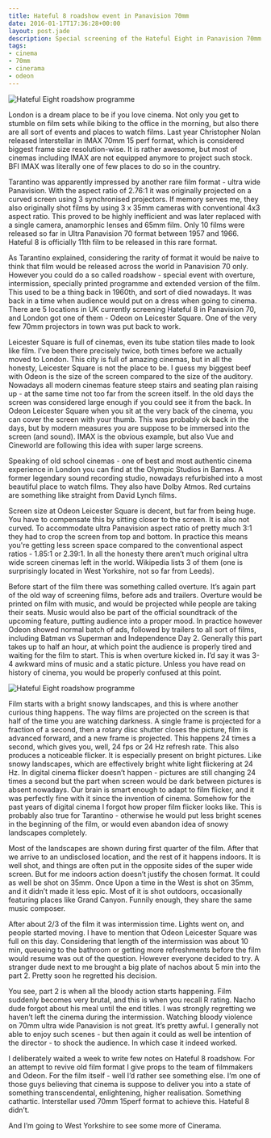 ```yaml
---
title: Hateful 8 roadshow event in Panavision 70mm
date: 2016-01-17T17:36:28+00:00
layout: post.jade
description: Special screening of the Hateful Eight in Panavision 70mm ultra wide at Odeon Leicester Square. Notes on format and film.
tags:
- cinema
- 70mm
- cinerama
- odeon
---
```


<img src="https://alexsavin.me/photos/2016-01-16-h8/h8-01.jpg" class="featured" alt="Hateful Eight roadshow programme">

London is a dream place to be if you love cinema. Not only you get to stumble on film sets while biking to the office in the morning, but also there are all sort of events and places to watch films. Last year Christopher Nolan released Interstellar in IMAX 70mm 15 perf format, which is considered biggest frame size resolution-wise. It is rather awesome, but most of cinemas including IMAX are not equipped anymore to project such stock. BFI IMAX was literally one of few places to do so in the country.

Tarantino was apparently impressed by another rare film format - ultra wide Panavision. With the aspect ratio of 2.76:1 it was originally projected on a curved screen using 3 synchronised projectors. If memory serves me, they also originally shot films by using 3 x 35mm cameras with conventional 4x3 aspect ratio. This proved to be highly inefficient and was later replaced with a single camera, anamorphic lenses and 65mm film. Only 10 films were released so far in Ultra Panavision 70 format between 1957 and 1966. Hateful 8 is officially 11th film to be released in this rare format.

As Tarantino explained, considering the rarity of format it would be  naive to think that film would be released across the world in Panavision 70 only. However you could do a so called roadshow - special event with overture, intermission, specially printed programme and extended version of the film. This used to be a thing back in 1960th, and sort of died nowadays. It was back in a time when audience would put on a dress when going to cinema. There are 5 locations in UK currently screening Hateful 8 in Panavision 70, and London got one of them - Odeon on Leicester Square. One of the very few 70mm projectors in town was put back to work. 

Leicester Square is full of cinemas, even its tube station tiles made to look like film. I’ve been there precisely twice, both times before we actually moved to London. This city is full of amazing cinemas, but in all the honesty, Leicester Square is not the place to be. I guess my biggest beef with Odeon is the size of the screen compared to the size of the auditory. Nowadays all modern cinemas feature steep stairs and seating plan raising up - at the same time not too far from the screen itself. In the old days the screen was considered large enough if you could see it from the back. In Odeon Leicester Square when you sit at the very back of the cinema, you can cover the screen with your thumb. This was probably ok back in the days, but by modern measures you are suppose to be immersed into the screen (and sound). IMAX is the obvious example, but also Vue and Cineworld are following this idea with super large screens.

Speaking of old school cinemas - one of best and most authentic cinema experience in London you can find at the Olympic Studios in Barnes. A former legendary sound recording studio, nowadays refurbished into a most beautiful place to watch films. They also have Dolby Atmos. Red curtains are something like straight from David Lynch films.

Screen size at Odeon Leicester Square is decent, but far from being huge. You have to compensate this by sitting closer to the screen. It is also not curved. To accommodate ultra Panavision aspect ratio of pretty much 3:1 they had to crop the screen from top and bottom. In practice this means you're getting less screen space compared to the conventional aspect ratios - 1.85:1 or 2.39:1. In all the honesty there aren’t much original ultra wide screen cinemas left in the world. Wikipedia lists 3 of them (one is surprisingly located in West Yorkshire, not so far from Leeds).

Before start of the film there was something called overture. It’s again part of the old way of screening films, before ads and trailers. Overture would be printed on film with music, and would be projected while people are taking their seats. Music would also be part of the official soundtrack of the upcoming feature, putting audience into a proper mood. In practice however Odeon showed normal batch of ads, followed by trailers to all sort of films, including Batman vs Superman and Independence Day 2. Generally this part takes up to half an hour, at which point the audience is properly tired and waiting for the film to start. This is when overture kicked in. I’d say it was 3-4 awkward mins of music and a static picture. Unless you have read on history of cinema, you would be properly confused at this point.

<img src="https://alexsavin.me/photos/2016-01-16-h8/h8-02.jpg" class="featured" alt="Hateful Eight roadshow programme">

Film starts with a bright snowy landscapes, and this is where another curious thing happens. The way films are projected on the screen is that half of the time you are watching darkness. A single frame is projected for a fraction of a second, then a rotary disc shutter closes the picture, film is advanced forward, and a new frame is projected. This happens 24 times a second, which gives you, well, 24 fps or 24 Hz refresh rate. This also produces a noticeable flicker. It is especially present on bright pictures. Like snowy landscapes, which are effectively bright white light flickering at 24 Hz. In digital cinema flicker doesn’t happen - pictures are still changing 24 times a second but the part when screen would be dark between pictures is absent nowadays. Our brain is smart enough to adapt to film flicker, and it was perfectly fine with it since the invention of cinema. Somehow for the past years of digital cinema I forgot how proper film flicker looks like. This is probably also true for Tarantino - otherwise he would put less bright scenes in the beginning of the film, or would even abandon idea of snowy landscapes completely.

Most of the landscapes are shown during first quarter of the film. After that we arrive to an undisclosed location, and the rest of it happens indoors. It is well shot, and things are often put in the opposite sides of the super wide screen. But for me indoors action doesn’t justify the chosen format. It could as well be shot on 35mm. Once Upon a time in the West is shot on 35mm, and it didn’t made it less epic. Most of it is shot outdoors, occasionally featuring places like Grand Canyon. Funnily enough, they share the same music composer.

After about 2/3 of the film it was intermission time. Lights went on, and people started moving. I have to mention that Odeon Leicester Square was full on this day. Considering that length of the intermission was about 10 min, queueing to the bathroom or getting more refreshments before the film would resume was out of the question. However everyone decided to try. A stranger dude next to me brought a big plate of nachos about 5 min into the part 2. Pretty soon he regretted his decision.

You see, part 2 is when all the bloody action starts happening. Film suddenly becomes very brutal, and this is when you recall R rating. Nacho dude forgot about his meal until the end titles. I was strongly regretting we haven’t left the cinema during the intermission. Watching bloody violence on 70mm ultra wide Panavision is not great. It’s pretty awful. I generally not able to enjoy such scenes - but then again it could as well be intention of the director - to shock the audience. In which case it indeed worked.

I deliberately waited a week to write few notes on Hateful 8 roadshow. For an attempt to revive old film format I give props to the team of filmmakers and Odeon. For the film itself - well I’d rather see something else. I’m one of those guys believing that cinema is suppose to deliver you into a state of something transcendental, enlightening, higher realisation. Something cathartic. Interstellar used 70mm 15perf format to achieve this. Hateful 8 didn’t.

And I’m going to West Yorkshire to see some more of Cinerama.

